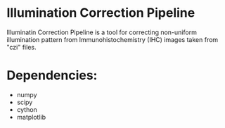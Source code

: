 # Illumination Correction Pipeline

Illuminatin Correction Pipeline is a tool for correcting non-uniform illumination pattern from Immunohistochemistry (IHC) images taken from "czi" files.

# Dependencies:

* numpy
* scipy
* cython
* matplotlib